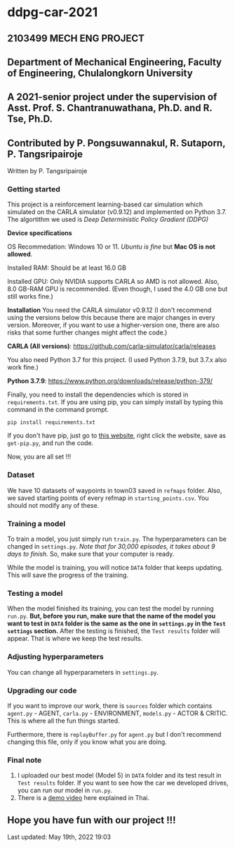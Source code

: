 # ddpg-car-2021
## 2103499 MECH ENG PROJECT
## Department of Mechanical Engineering, Faculty of Engineering, Chulalongkorn University
## A 2021-senior project under the supervision of Asst. Prof. S. Chantranuwathana, Ph.D. and R. Tse, Ph.D.
## Contributed by P. Pongsuwannakul, R. Sutaporn, P. Tangsripairoje

Written by P. Tangsripairoje
### Getting started
This project is a reinforcement learning-based car simulation which simulated on the CARLA simulator (v0.9.12) and implemented on Python 3.7.
The algortithm we used is *Deep Deterministic Policy Gradient (DDPG)*

**Device specifications**  

OS Recommedation: Windows 10 or 11. *Ubuntu is fine* but **Mac OS is not allowed**.

Installed RAM: Should be at least 16.0 GB

Installed GPU: Only NVIDIA supports CARLA so AMD is not allowed. Also, 8.0 GB-RAM GPU is recommended. (Even though, I used the 4.0 GB one but still works fine.)


**Installation**
You need the CARLA simulator v0.9.12 (I don't recommend using the versions below this because there are major changes in every version. Moreover, if you want to use a higher-version one, there are also risks that some further changes might affect the code.)

**CARLA (All versions)**: https://github.com/carla-simulator/carla/releases


You also need Python 3.7 for this project. (I used Python 3.7.9, but 3.7.x also work fine.)

**Python 3.7.9**: https://www.python.org/downloads/release/python-379/

Finally, you need to install the dependencies which is stored in `requirements.txt`. 
If you are using pip, you can simply install by typing this command in the command prompt.

```
pip install requirements.txt
```
If you don't have pip, just go to [this website](https://bootstrap.pypa.io/get-pip.py), right click the website, save as `get-pip.py`, and run the code.

Now, you are all set !!!

### Dataset
We have 10 datasets of waypoints in town03 saved in `refmaps` folder. Also, we saved starting points of every refmap in `starting_points.csv`. You should not modify any of these.

### Training a model
To train a model, you just simply run `train.py`. The hyperparameters can be changed in `settings.py`. 
*Note that for 30,000 episodes, it takes about 9 days to finish.* So, make sure that your computer is ready.

While the model is training, you will notice `DATA` folder that keeps updating. This will save the progress of the training.

### Testing a model
When the model finished its training, you can test the model by running `run.py`. 
**But, before you run, make sure that the name of the model you want to test in `DATA` folder is the same as the one in `settings.py` in the `Test settings` section.**
After the testing is finished, the `Test results` folder will appear. That is where we keep the test results.

### Adjusting hyperparameters
You can change all hyperparameters in `settings.py`.

### Upgrading our code
If you want to improve our work, there is `sources` folder which contains `agent.py` - AGENT, `carla.py` - ENVIRONMENT, `models.py` - ACTOR & CRITIC. This is where all the fun things started. 

Furthermore, there is `replayBuffer.py` for `agent.py` but I don't recommend changing this file, only if you know what you are doing.

### Final note
1. I uploaded our best model (Model 5) in `DATA` folder and its test result in `Test results` folder. If you want to see how the car we developed drives, you can run our model in `run.py`.
2. There is a [demo video](https://youtu.be/hJAFLDik3_c) here explained in Thai. 

## Hope you have fun with our project !!!
Last updated: May 19th, 2022 19:03
